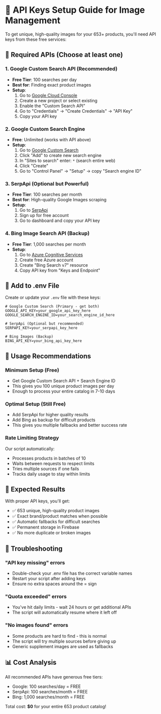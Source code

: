 # 🔑 API Keys Setup Guide for Image Management

To get unique, high-quality images for your 653+ products, you'll need API keys from these free services:

## 🎯 Required APIs (Choose at least one)

### 1. Google Custom Search API (Recommended)
- **Free Tier**: 100 searches per day
- **Best for**: Finding exact product images
- **Setup**:
  1. Go to [Google Cloud Console](https://console.cloud.google.com/)
  2. Create a new project or select existing
  3. Enable the "Custom Search API"
  4. Go to "Credentials" → "Create Credentials" → "API Key"
  5. Copy your API key

### 2. Google Custom Search Engine
- **Free**: Unlimited (works with API above)
- **Setup**:
  1. Go to [Google Custom Search](https://cse.google.com/)
  2. Click "Add" to create new search engine
  3. In "Sites to search" enter: `*` (search entire web)
  4. Click "Create"
  5. Go to "Control Panel" → "Setup" → copy "Search engine ID"

### 3. SerpApi (Optional but Powerful)
- **Free Tier**: 100 searches per month
- **Best for**: High-quality Google Images scraping
- **Setup**:
  1. Go to [SerpApi](https://serpapi.com/)
  2. Sign up for free account
  3. Go to dashboard and copy your API key

### 4. Bing Image Search API (Backup)
- **Free Tier**: 1,000 searches per month
- **Setup**:
  1. Go to [Azure Cognitive Services](https://azure.microsoft.com/en-us/services/cognitive-services/bing-image-search-api/)
  2. Create free Azure account
  3. Create "Bing Search v7" resource
  4. Copy API key from "Keys and Endpoint"

## 📝 Add to .env File

Create or update your `.env` file with these keys:

```env
# Google Custom Search (Primary - get both)
GOOGLE_API_KEY=your_google_api_key_here
GOOGLE_SEARCH_ENGINE_ID=your_search_engine_id_here

# SerpApi (Optional but recommended)
SERPAPI_KEY=your_serpapi_key_here

# Bing Images (Backup)
BING_API_KEY=your_bing_api_key_here
```

## 🚀 Usage Recommendations

### Minimum Setup (Free)
- Get Google Custom Search API + Search Engine ID
- This gives you 100 unique product images per day
- Enough to process your entire catalog in 7-10 days

### Optimal Setup (Still Free)
- Add SerpApi for higher quality results
- Add Bing as backup for difficult products
- This gives you multiple fallbacks and better success rate

### Rate Limiting Strategy
Our script automatically:
- Processes products in batches of 10
- Waits between requests to respect limits
- Tries multiple sources if one fails
- Tracks daily usage to stay within limits

## 🎯 Expected Results

With proper API keys, you'll get:
- ✅ 653 unique, high-quality product images
- ✅ Exact brand/product matches when possible
- ✅ Automatic fallbacks for difficult searches
- ✅ Permanent storage in Firebase
- ✅ No more duplicate or broken images

## 🔧 Troubleshooting

### "API key missing" errors
- Double-check your .env file has the correct variable names
- Restart your script after adding keys
- Ensure no extra spaces around the = sign

### "Quota exceeded" errors  
- You've hit daily limits - wait 24 hours or get additional APIs
- The script will automatically resume where it left off

### "No images found" errors
- Some products are hard to find - this is normal
- The script will try multiple sources before giving up
- Generic supplement images are used as fallbacks

## 📊 Cost Analysis

All recommended APIs have generous free tiers:
- Google: 100 searches/day = FREE
- SerpApi: 100 searches/month = FREE  
- Bing: 1,000 searches/month = FREE

Total cost: **$0** for your entire 653 product catalog!
